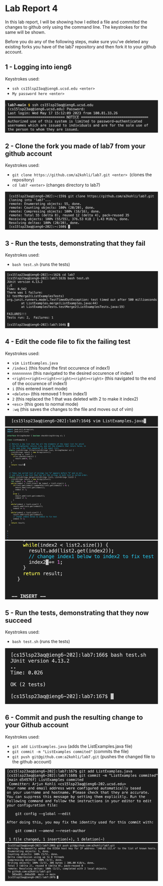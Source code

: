# Lab Report 4

In this lab report, I will be showing how I edited a file and commited the changes 
to github only using the command line. The keystrokes for the same will be shown.

Before you do any of the following steps, make sure you've deleted any existing forks you
have of the lab7 repository and then fork it to your github account.

## 1 - Logging into ieng6
Keystrokes used: 
* ```ssh cs15lsp23aq@ieng6.ucsd.edu <enter> ```
* ```My password here <enter>```
  
![image](x_ssh.png)
  
## 2 - Clone the fork you made of lab7 from your github account
Keystrokes used: 
* ```git clone https://github.com/a2kohli/lab7.git <enter> ```(clones the repository)
* ```cd lab7 <enter>``` (changes directory to lab7)

![image](x_clone.png)  
  
## 3 - Run the tests, demonstrating that they fail
Keystrokes used: 
* ```bash test.sh``` (runs the tests)
  
![image](x_bashincorrect.png)  
  
## 4 - Edit the code file to fix the failing test
Keystrokes used: 
* ```vim ListExamples.java```
* ```/index1``` (this found the first occurence of index1)
* ```nnnnnnnnn``` (this navigated to the desired occurence of index1
* ```<right><right><right><right><right><right>``` (this navigated to the end of the occurence of index1)
* ```i``` (this entered insert mode)
* ```<delete>``` (this removed 1 from index1)
* ```2``` (this replaced the 1 that was deleted with 2 to make it index2)
* ```<esc>``` (this goes to normal mode)
* ```:wq``` (this saves the changes to the file and moves out of vim)
         
![image](x_runningvim.png)
![image](x_vim.png)  
![image](x_change.png)
  
## 5 - Run the tests, demonstrating that they now succeed
Keystrokes used: 
* ```bash test.sh``` (runs the tests)
  
![image](x_correct.png)
                     
## 6 - Commit and push the resulting change to your Github account
Keystrokes used: 
* ```git add ListExamples.java``` (adds the ListExamples.java file)
* ```git commit -m "ListExamples commited"``` (commits the file)
* ```git push git@github.com:a2kohli/lab7.git``` (pushes the changed file to the github account)
  
![image](x_commit.png)
![image](x_push.png)
                   
